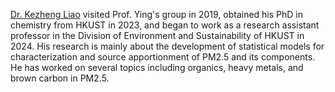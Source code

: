 [Dr. Kezheng Liao](https://www.envr.ust.hk/our-division/people/faculty-staff/liaokezheng) visited Prof. Ying's group in 2019, obtained his PhD in chemistry from HKUST in 2023, and began to work as a research assistant professor in the Division of Environment and Sustainability of HKUST in 2024. His research is mainly about the development of statistical models for characterization and source apportionment of PM2.5 and its components. He has worked on several topics including organics, heavy metals, and brown carbon in PM2.5.
